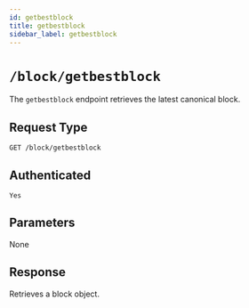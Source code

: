 ```yaml
---
id: getbestblock
title: getbestblock
sidebar_label: getbestblock
---
```


# `/block/getbestblock`

The `getbestblock` endpoint retrieves the latest canonical block.

## Request Type

```
GET /block/getbestblock
```

## Authenticated

```
Yes
```

## Parameters

None

## Response

Retrieves a block object.
